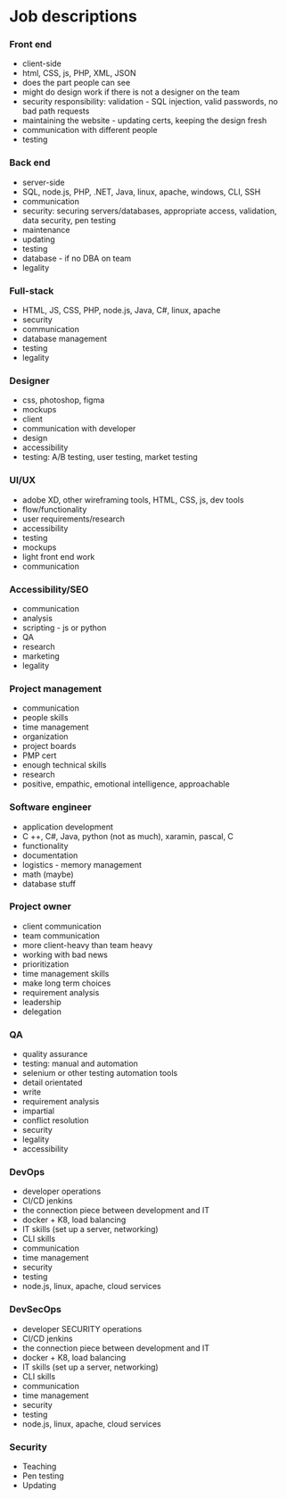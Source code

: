 # Job descriptions

### Front end

- client-side
- html, CSS, js, PHP, XML, JSON
- does the part people can see
- might do design work if there is not a designer on the team
- security responsibility: validation - SQL injection, valid passwords, no bad path requests
- maintaining the website - updating certs, keeping the design fresh  
- communication with different people
- testing

### Back end

- server-side
- SQL, node.js, PHP, .NET, Java, linux, apache, windows, CLI, SSH
- communication
- security: securing servers/databases, appropriate access, validation, data security, pen testing
- maintenance
- updating
- testing
- database - if no DBA on team 
- legality

### Full-stack

- HTML, JS, CSS, PHP, node.js, Java, C#, linux, apache
- security
- communication
- database management
- testing
- legality

### Designer

- css, photoshop, figma
- mockups
- client
- communication with developer
- design
- accessibility
- testing: A/B testing, user testing, market testing

### UI/UX

- adobe XD, other wireframing tools, HTML, CSS, js, dev tools 
- flow/functionality
- user requirements/research
- accessibility
- testing
- mockups
- light front end work
- communication

### Accessibility/SEO

- communication
- analysis
- scripting - js or python
- QA
- research
- marketing
- legality

### Project management

- communication
- people skills
- time management
- organization
- project boards
- PMP cert
- enough technical skills
- research
- positive, empathic, emotional intelligence, approachable

### Software engineer

- application development
- C ++, C#, Java, python (not as much), xaramin, pascal, C
- functionality
- documentation
- logistics - memory management
- math (maybe)
- database stuff

### Project owner

- client communication
- team communication
- more client-heavy than team heavy
- working with bad news
- prioritization
- time management skills
- make long term choices
- requirement analysis
- leadership
- delegation

### QA

- quality assurance
- testing: manual and automation
- selenium or other testing automation tools
- detail orientated
- write
- requirement analysis
- impartial
- conflict resolution
- security
- legality
- accessibility

### DevOps

- developer operations
- CI/CD jenkins
- the connection piece between development and IT
- docker + K8, load balancing
- IT skills (set up a server, networking)
- CLI skills
- communication
- time management
- security
- testing
- node.js, linux, apache, cloud services

### DevSecOps

- developer SECURITY operations
- CI/CD jenkins
- the connection piece between development and IT
- docker + K8, load balancing
- IT skills (set up a server, networking)
- CLI skills
- communication
- time management
- security
- testing
- node.js, linux, apache, cloud services

### Security

- Teaching
- Pen testing
- Updating
